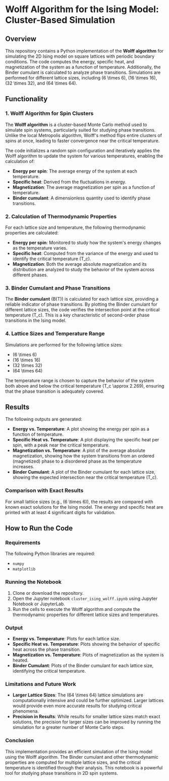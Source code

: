 # Wolff Algorithm for the Ising Model: Cluster-Based Simulation

## Overview

This repository contains a Python implementation of the **Wolff algorithm** for simulating the 2D Ising model on square lattices with periodic boundary conditions. The code computes the energy, specific heat, and magnetization of the system as a function of temperature. Additionally, the Binder cumulant is calculated to analyze phase transitions. Simulations are performed for different lattice sizes, including \(6 \times 6\), \(16 \times 16\), \(32 \times 32\), and \(64 \times 64\).

## Functionality

### 1. Wolff Algorithm for Spin Clusters

The **Wolff algorithm** is a cluster-based Monte Carlo method used to simulate spin systems, particularly suited for studying phase transitions. Unlike the local Metropolis algorithm, Wolff's method flips entire clusters of spins at once, leading to faster convergence near the critical temperature.

The code initializes a random spin configuration and iteratively applies the Wolff algorithm to update the system for various temperatures, enabling the calculation of:

- **Energy per spin**: The average energy of the system at each temperature.
- **Specific heat**: Derived from the fluctuations in energy.
- **Magnetization**: The average magnetization per spin as a function of temperature.
- **Binder cumulant**: A dimensionless quantity used to identify phase transitions.

### 2. Calculation of Thermodynamic Properties

For each lattice size and temperature, the following thermodynamic properties are calculated:
- **Energy per spin**: Monitored to study how the system's energy changes as the temperature varies.
- **Specific heat**: Computed from the variance of the energy and used to identify the critical temperature \(T_c\).
- **Magnetization**: Both the average absolute magnetization and its distribution are analyzed to study the behavior of the system across different phases.

### 3. Binder Cumulant and Phase Transitions

The **Binder cumulant** \(B(T)\) is calculated for each lattice size, providing a reliable indicator of phase transitions. By plotting the Binder cumulant for different lattice sizes, the code verifies the intersection point at the critical temperature \(T_c\). This is a key characteristic of second-order phase transitions in the Ising model.

### 4. Lattice Sizes and Temperature Range

Simulations are performed for the following lattice sizes:
- \(6 \times 6\)
- \(16 \times 16\)
- \(32 \times 32\)
- \(64 \times 64\)

The temperature range is chosen to capture the behavior of the system both above and below the critical temperature \(T_c \approx 2.269\), ensuring that the phase transition is adequately covered.

## Results

The following outputs are generated:
- **Energy vs. Temperature**: A plot showing the energy per spin as a function of temperature.
- **Specific Heat vs. Temperature**: A plot displaying the specific heat per spin, with a peak near the critical temperature.
- **Magnetization vs. Temperature**: A plot of the average absolute magnetization, showing how the system transitions from an ordered (magnetized) phase to a disordered phase as the temperature increases.
- **Binder Cumulant**: A plot of the Binder cumulant for each lattice size, showing the expected intersection near the critical temperature \(T_c\).

### Comparison with Exact Results

For small lattice sizes (e.g., \(6 \times 6\)), the results are compared with known exact solutions for the Ising model. The energy and specific heat are printed with at least 4 significant digits for validation.

## How to Run the Code

### Requirements

The following Python libraries are required:
- `numpy`
- `matplotlib`

### Running the Notebook

1. Clone or download the repository.
2. Open the Jupyter notebook `cluster_ising_wolff.ipynb` using Jupyter Notebook or JupyterLab.
3. Run the cells to execute the Wolff algorithm and compute the thermodynamic properties for different lattice sizes and temperatures.

### Output

- **Energy vs. Temperature**: Plots for each lattice size.
- **Specific Heat vs. Temperature**: Plots showing the behavior of specific heat across the phase transition.
- **Magnetization vs. Temperature**: Plots of magnetization as the system is heated.
- **Binder Cumulant**: Plots of the Binder cumulant for each lattice size, identifying the critical temperature.

### Limitations and Future Work

- **Larger Lattice Sizes**: The \(64 \times 64\) lattice simulations are computationally intensive and could be further optimized. Larger lattices would provide even more accurate results for studying critical phenomena.
- **Precision in Results**: While results for smaller lattice sizes match exact solutions, the precision for larger sizes can be improved by running the simulation for a greater number of Monte Carlo steps.

### Conclusion

This implementation provides an efficient simulation of the Ising model using the Wolff algorithm. The Binder cumulant and other thermodynamic properties are computed for multiple lattice sizes, and the critical temperature is identified through their analysis. This notebook is a powerful tool for studying phase transitions in 2D spin systems.


